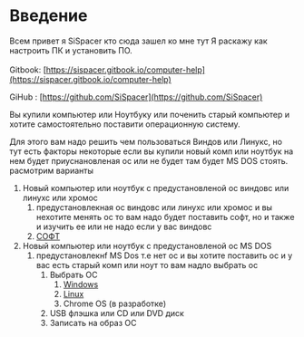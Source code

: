 # Введение

Всем привет я SiSpacer кто сюда зашел ко мне тут Я раскажу как настроить ПК и установить ПО.\
\
Gitbook: [https://sispacer.gitbook.io/computer-help](https://sispacer.gitbook.io/computer-help)

GiHub : [https://github.com/SiSpacer](https://github.com/SiSpacer)

Вы купили компьютер или Ноутбуку или поченить старый компьютер и хотите самостоятельно поставити операционную систему.

Для этого вам надо решить чем пользоваться Виндов или Линукс, но тут есть факторы некоторые если вы купили новый комп или ноутбук на нем будет приуснановленая ос или не будет там будет MS DOS стоять. расмотрим варианты&#x20;

1. Новый компьютер или ноутбук с предустановленой ос виндовс или линухс или хромос
   1. предустановлекная ос виндовс или линухс или хромос и вы нехотите менять ос то вам надо будет поставить софт, но и также и изучить ее или не надо если у вас виндовс
   2. [СОФТ](broken-reference)
2. Новый компьютер или ноутбук с предустановленой ос MS DOS&#x20;
   1. предустановлекнf MS Dos т.е нет ос и вы хотите поставить ос и у вас есть старый комп или ноут то вам надло выбрать ос&#x20;
      1. Выбрать ОС
         1. [Windows](broken-reference)
         2. [Linux](broken-reference)
         3. Chrome OS (в разработке)
      2. USB флэшка или CD или DVD диск
      3. Записать на образ ОС&#x20;
